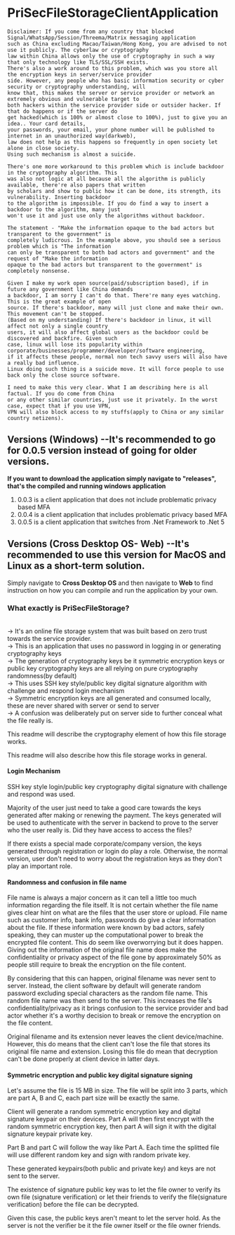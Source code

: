 # PriSecFileStorageClientApplication

```
Disclaimer: If you come from any country that blocked Signal/WhatsApp/Session/Threema/Matrix messaging application
such as China excluding Macao/Taiwan/Hong Kong, you are advised to not use it publicly. The cyberlaw or cryptography
law within China allows only the use of cryptography in such a way that only technology like TLS/SSL/SSH exists.
There's also a work around to this problem, which was you store all the encryption keys in server/service provider
side. However, any people who has basic information security or cyber security or cryptography understanding, will
know that, this makes the server or service provider or network an extremely obvious and vulnerable target to
both hackers within the service provider side or outsider hacker. If that do happens or if the server do
get hacked(which is 100% or almost close to 100%), just to give you an idea.. Your card details,
your passwords, your email, your phone number will be published to internet in an unauthorized way(darkweb),
law does not help as this happens so frequently in open society let alone in close society.
Using such mechanism is almost a suicide.

There's one more workaround to this problem which is include backdoor in the cryptography algorithm. This
was also not logic at all because all the algorithm is publicly available, there're also papers that written
by scholars and show to public how it can be done, its strength, its vulnerability. Inserting backdoor
to the algorithm is impossible. If you do find a way to insert a backdoor to the algorithm, many just 
won't use it and just use only the algorithms without backdoor.

The statement - "Make the information opaque to the bad actors but transparent to the government" is
completely ludicrous. In the example above, you should see a serious problem which is "The information
can only be transparent to both bad actors and government" and the request of "Make the information 
opaque to the bad actors but transparent to the government" is completely nonsense.

Given I make my work open source(paid/subscription based), if in future any government like China demands
a backdoor, I am sorry I can't do that. There're many eyes watching. This is the great example of open
source. If there's backdoor, many will just clone and make their own. This movement can't be stopped.
(Based on my understanding) If there's backdoor in linux, it will affect not only a single country
users, it will also affect global users as the backdoor could be discovered and backfire. Given such 
case, linux will lose its popularity within corporate/businesses/programmer/developer/software engineering,
if it affects these people, normal non tech savvy users will also have a really bad influence.
Linux doing such thing is a suicide move. It will force people to use back only the close source software.

I need to make this very clear. What I am describing here is all factual. If you do come from China
or any other similar countries, just use it privately. In the worst case, expect that if you use VPN,
VPN will also block access to my stuffs(apply to China or any similar country netizens).
```

## Versions (Windows) --It's recommended to go for 0.0.5 version instead of going for older versions.
**If you want to download the application simply navigate to "releases", that's the compiled and running
windows application**
1. 0.0.3 is a client application that does not include problematic privacy based MFA
2. 0.0.4 is a client application that includes problematic privacy based MFA
3. 0.0.5 is a client application that switches from .Net Framework to .Net 5

## Versions (Cross Desktop OS- Web) --It's recommended to use this version for MacOS and Linux as a short-term solution.
Simply navigate to **Cross Desktop OS** and then navigate to **Web** to find instruction on how you can compile and
run the application by your own.

### What exactly is PriSecFileStorage?
  <br>-> It's an online file storage system that was built based on zero trust towards the service provider.
  <br>-> This is an application that uses no password in logging in or generating cryptography keys
  <br>-> The generation of cryptography keys be it symmetric encryption keys or public key cryptography keys
  are all relying on pure cryptography randomness(by default)
  <br>-> This uses SSH key style/public key digital signature algorithm with challenge and respond login
  mechanism
  <br>-> Symmetric encryption keys are all generated and consumed locally, these are never shared with
  server or send to server
  <br>-> A confusion was deliberately put on server side to further conceal what the file really is.

This readme will describe the cryptography element of how this file storage works.

This readme will also describe how this file storage works in general.

#### Login Mechanism

SSH key style login/public key cryptography digital signature with challenge and respond was used.

Majority of the user just need to take a good care towards the keys generated after making or
renewing the payment. The keys generated will be used to authenticate with the server in backend
to prove to the server who the user really is. Did they have access to access the files?

If there exists a special made corporate/company version, the keys generated through registration
or login do play a role. Otherwise, the normal version, user don't need to worry about the
registration keys as they don't play an important role.

#### Randomness and confusion in file name

File name is always a major concern as it can tell a little too much information regarding the file
itself. It is not certain whether the file name gives clear hint on what are the files that the
user store or upload. File name such as customer info, bank info, passwords do give a clear information
about the file. If these information were known by bad actors, safely speaking, they can muster up
the computational power to break the encrypted file content. This do seem like overworrying but it
does happen. Giving out the information of the original file name does make the confidentiality
or privacy aspect of the file gone by approximately 50% as people still require to break the
encryption on the file content.

By considering that this can happen, original filename was never sent to server. Instead, the
client software by default will generate random password excluding special characters as the
random file name. This random file name was then send to the server. This increases the file's
confidentiality/privacy as it brings confusion to the service provider and bad actor whether it's
a worthy decision to break or remove the encryption on the file content.

Original filename and its extension never leaves the client device/machine. However, this do means
that the client can't lose the file that stores its original file name and extension. Losing this
file do mean that decryption can't be done properly at client device in latter days.

#### Symmetric encryption and public key digital signature signing

Let's assume the file is 15 MB in size. The file will be split into 3 parts, which are
part A, B and C, each part size will be exactly the same. 

Client will generate a random symmetric encryption key and digital signature keypair
on their devices. Part A will then first encrypt with the random symmetric encryption
key, then part A will sign it with the digital signature keypair private key.

Part B and part C will follow the way like Part A. Each time the splitted file will
use different random key and sign with random private key.

These generated keypairs(both public and private key) and keys are not sent to the server.

The existence of signature public key was to let the file owner to verify its own file
(signature verification) or let their friends to verify the file(signature verification)
before the file can be decrypted.

Given this case, the public keys aren't meant to let the server hold. As the server is
not the verifier be it the file owner itself or the file owner friends.
